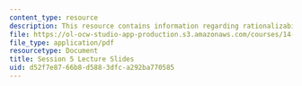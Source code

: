 ```yaml
---
content_type: resource
description: This resource contains information regarding rationalizability.
file: https://ol-ocw-studio-app-production.s3.amazonaws.com/courses/14-12-economic-applications-of-game-theory-fall-2012/d52f7e8766b8d5883dfca292ba770585_MIT14_12F12_slides5.pdf
file_type: application/pdf
resourcetype: Document
title: Session 5 Lecture Slides
uid: d52f7e87-66b8-d588-3dfc-a292ba770585
---
```

